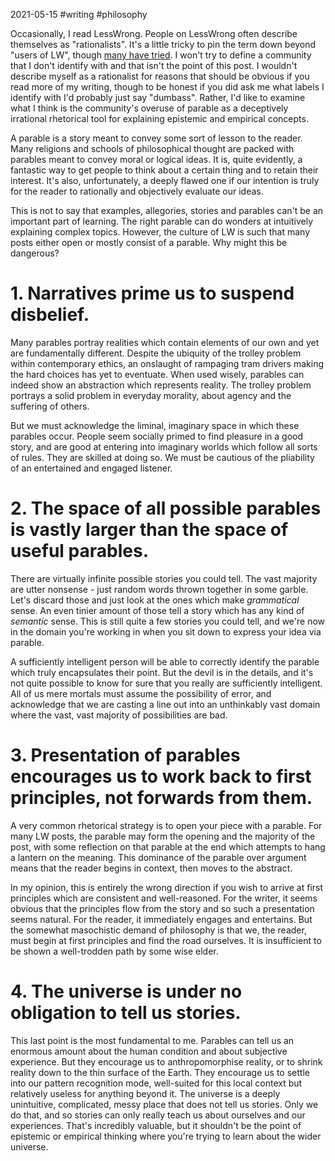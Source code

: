 2021-05-15 #writing #philosophy

Occasionally, I read LessWrong. People on LessWrong often describe themselves as "rationalists". It's a little tricky to pin the term down beyond "users of LW", though [many have tried](https://www.lesswrong.com/posts/DyG8tzmj3NnGRE8Gt/explaining-the-rationalist-movement-to-the-uninitiated). I won't try to define a community that I don't identify with and that isn't the point of this post. I wouldn't describe myself as a rationalist for reasons that should be obvious if you read more of my writing, though to be honest if you did ask me what labels I identify with I'd probably just say "dumbass". Rather, I'd like to examine what I think is the community's overuse of parable as a deceptively irrational rhetorical tool for explaining epistemic and empirical concepts.

A parable is a story meant to convey some sort of lesson to the reader. Many religions and schools of philosophical thought are packed with parables meant to convey moral or logical ideas. It is, quite evidently, a fantastic way to get people to think about a certain thing and to retain their interest. It's also, unfortunately, a deeply flawed one if our intention is truly for the reader to rationally and objectively evaluate our ideas.

This is not to say that examples, allegories, stories and parables can't be an important part of learning. The right parable can do wonders at intuitively explaining complex topics. However, the culture of LW is such that many posts either open or mostly consist of a parable. Why might this be dangerous?

# 1. Narratives prime us to suspend disbelief.

Many parables portray realities which contain elements of our own and yet are fundamentally different. Despite the ubiquity of the trolley problem within contemporary ethics, an onslaught of rampaging tram drivers making the hard choices has yet to eventuate. When used wisely, parables can indeed show an abstraction which represents reality. The trolley problem portrays a solid problem in everyday morality, about agency and the suffering of others.

But we must acknowledge the liminal, imaginary space in which these parables occur. People seem socially primed to find pleasure in a good story, and are good at entering into imaginary worlds which follow all sorts of rules. They are skilled at doing so. We must be cautious of the pliability of an entertained and engaged listener.

# 2. The space of all possible parables is vastly larger than the space of useful parables.

There are virtually infinite possible stories you could tell. The vast majority are utter nonsense - just random words thrown together in some garble. Let's discard those and just look at the ones which make *grammatical* sense. An even tinier amount of those tell a story which has any kind of *semantic* sense. This is still quite a few stories you could tell, and we're now in the domain you're working in when you sit down to express your idea via parable.

A sufficiently intelligent person will be able to correctly identify the parable which truly encapsulates their point. But the devil is in the details, and it's not quite possible to know for sure that you really are sufficiently intelligent. All of us mere mortals must assume the possibility of error, and acknowledge that we are casting a line out into an unthinkably vast domain where the vast, vast majority of possibilities are bad.

# 3. Presentation of parables encourages us to work back to first principles, not forwards from them.

A very common rhetorical strategy is to open your piece with a parable. For many LW posts, the parable may form the opening and the majority of the post, with some reflection on that parable at the end which attempts to hang a lantern on the meaning. This dominance of the parable over argument means that the reader begins in context, then moves to the abstract.

In my opinion, this is entirely the wrong direction if you wish to arrive at first principles which are consistent and well-reasoned. For the writer, it seems obvious that the principles flow from the story and so such a presentation seems natural. For the reader, it immediately engages and entertains. But the somewhat masochistic demand of philosophy is that we, the reader, must begin at first principles and find the road ourselves. It is insufficient to be shown a well-trodden path by some wise elder.

# 4. The universe is under no obligation to tell us stories.

This last point is the most fundamental to me. Parables can tell us an enormous amount about the human condition and about subjective experience. But they encourage us to anthropomorphise reality, or to shrink reality down to the thin surface of the Earth. They encourage us to settle into our pattern recognition mode, well-suited for this local context but relatively useless for anything beyond it. The universe is a deeply unintuitive, complicated, messy place that does not tell us stories. Only we do that, and so stories can only really teach us about ourselves and our experiences. That's incredibly valuable, but it shouldn't be the point of epistemic or empirical thinking where you're trying to learn about the wider universe.
